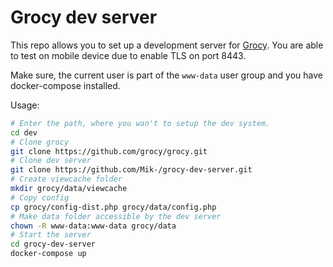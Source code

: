 # Grocy dev server

This repo allows you to set up a development server for [Grocy](https://grocy.info/). You are able to test on mobile device due to enable TLS on port 8443.

Make sure, the current user is part of the `www-data` user group and you have docker-compose installed.

Usage:
```bash
# Enter the path, where you wan't to setup the dev system.
cd dev
# Clone grocy
git clone https://github.com/grocy/grocy.git
# Clone dev server
git clone https://github.com/Mik-/grocy-dev-server.git
# Create viewcache folder
mkdir grocy/data/viewcache
# Copy config
cp grocy/config-dist.php grocy/data/config.php
# Make data folder accessible by the dev server
chown -R www-data:www-data grocy/data
# Start the server
cd grocy-dev-server
docker-compose up
```